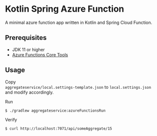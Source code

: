 # Kotlin Spring Azure Function
A minimal azure function app written in Kotlin and Spring Cloud Function.


## Prerequisites
- JDK 11 or higher
- [Azure Functions Core Tools](https://docs.microsoft.com/en-us/azure/azure-functions/functions-run-local)

## Usage
Copy   
`aggregateservice/local.settings-template.json` to `local.settings.json` and modify accordingly.

Run
```shell
$ ./gradlew aggregateservice:azureFunctionsRun
```

Verify
```shell
$ curl http://localhost:7071/api/someAggregate/15
```